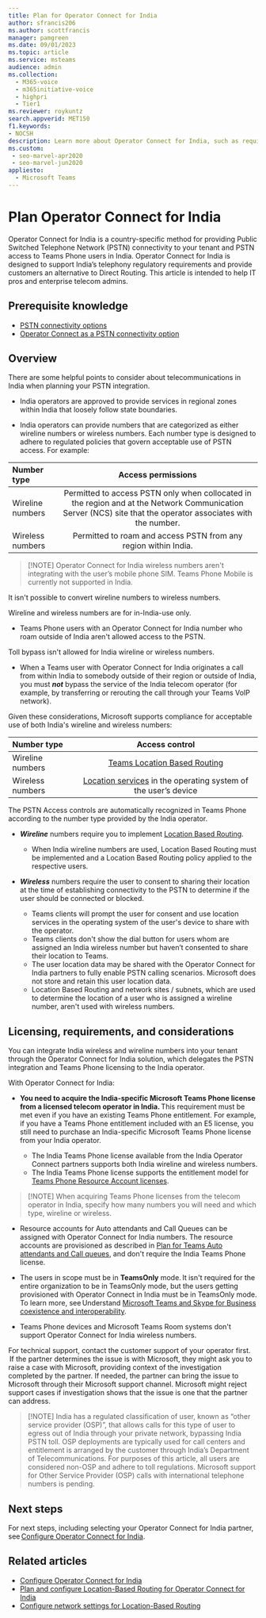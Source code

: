 ```yaml
---
title: Plan for Operator Connect for India
author: sfrancis206
ms.author: scottfrancis
manager: pamgreen
ms.date: 09/01/2023
ms.topic: article
ms.service: msteams
audience: admin
ms.collection: 
  - M365-voice
  - m365initiative-voice
  - highpri
  - Tier1
ms.reviewer: roykuntz
search.appverid: MET150
f1.keywords:
- NOCSH
description: Learn more about Operator Connect for India, such as requirements and planning for deployment.
ms.custom: 
 - seo-marvel-apr2020
 - seo-marvel-jun2020
appliesto: 
  - Microsoft Teams
---
```


# Plan Operator Connect for India

Operator Connect for India is a country-specific method for providing Public Switched Telephone Network (PSTN) connectivity to your tenant and PSTN access to Teams Phone users in India. Operator Connect for India is designed to support India’s telephony regulatory requirements and provide customers an alternative to Direct Routing. This article is intended to help IT pros and enterprise telecom admins.

## Prerequisite knowledge

- [PSTN connectivity options](pstn-connectivity.md)
- [Operator Connect as a PSTN connectivity option](operator-connect-plan.md)

## Overview

There are some helpful points to consider about telecommunications in India when planning your PSTN integration.

- India operators are approved to provide services in regional zones within India that loosely follow state boundaries.

- India operators can provide numbers that are categorized as either wireline numbers or wireless numbers. Each number type is designed to adhere to regulated policies that govern acceptable use of PSTN access. For example:

|**Number type**|**Access permissions**|
|:--- |:---: |
|Wireline numbers | Permitted to access PSTN only when collocated in the region and at the Network Communication Server (NCS) site that the operator associates with the number. |
|Wireless numbers | Permitted to roam and access PSTN from any region within India. |

>
> [!NOTE]
> Operator Connect for India wireless numbers aren't integrating with the user’s mobile phone SIM. Teams Phone Mobile is currently not supported in India.

It isn't possible to convert wireline numbers to wireless numbers.

Wireline and wireless numbers are for in-India-use only.

- Teams Phone users with an Operator Connect for India number who roam outside of India aren't allowed access to the PSTN.

Toll bypass isn't allowed for India wireline or wireless numbers.

- When a Teams user with Operator Connect for India originates a call from within India to somebody outside of their region or outside of India, you must ***not*** bypass the service of the India telecom operator (for example, by transferring or rerouting the call through your Teams VoIP network).

Given these considerations, Microsoft supports compliance for acceptable use of both India's wireline and wireless numbers:

|**Number type**|**Access control**|
|:--- |:---: |
|Wireline numbers | [Teams Location Based Routing](location-based-routing-india-plan.md) |
|Wireless numbers | [Location services](https://support.microsoft.com/windows/windows-location-service-and-privacy-3a8eee0a-5b0b-dc07-eede-2a5ca1c49088) in the operating system of the user’s device  |

The PSTN Access controls are automatically recognized in Teams Phone according to the number type provided by the India operator.

- ***Wireline*** numbers require you to implement [Location Based Routing](location-based-routing-india-plan.md).

  - When India wireline numbers are used, Location Based Routing must be implemented and a Location Based Routing policy applied to the respective users.  

- ***Wireless*** numbers require the user to consent to sharing their location at the time of establishing connectivity to the PSTN to determine if the user should be connected or blocked.

  - Teams clients will prompt the user for consent and use location services in the operating system of the user's device to share with the operator.
  - Teams clients don't show the dial button for users whom are assigned an India wireless number but haven’t consented to share their location to Teams.
  - The user location data may be shared with the Operator Connect for India partners to fully enable PSTN calling scenarios. Microsoft does not store and retain this user location data.
  - Location Based Routing and network sites / subnets, which are used to determine the location of a user who is assigned a wireline number, aren't used with wireless numbers.

## Licensing, requirements, and considerations

You can integrate India wireless and wireline numbers into your tenant through the Operator Connect for India solution, which delegates the PSTN integration and Teams Phone licensing to the India operator.

With Operator Connect for India:

- **You need to acquire the India-specific Microsoft Teams Phone license from a licensed telecom operator in India.** This requirement must be met even if you have an existing Teams Phone entitlement. For example, if you have a Teams Phone entitlement included with an E5 license, you still need to purchase an India-specific Microsoft Teams Phone license from your India operator.

  - The India Teams Phone license available from the India Operator Connect partners supports both India wireline and wireless numbers.
  - The India Teams Phone license supports the entitlement model for [Teams Phone Resource Account licenses](teams-add-on-licensing\virtual-user.md).

>
> [!NOTE]
> When acquiring Teams Phone licenses from the telecom operator in India, specify how many numbers you will need and which type, wireline or wireless.

- Resource accounts for Auto attendants and Call Queues can be assigned with Operator Connect for India numbers. The resource accounts are provisioned as described in [Plan for Teams Auto attendants and Call queues](plan-auto-attendant-call-queue.md), and don't require the India Teams Phone license.

- The users in scope must be in **TeamsOnly** mode. It isn't required for the entire organization to be in TeamsOnly mode, but the users getting provisioned with Operator Connect in India must be in TeamsOnly mode. To learn more, see Understand [Microsoft Teams and Skype for Business coexistence and interoperability](teams-and-skypeforbusiness-coexistence-and-interoperability.md).

- Teams Phone devices and Microsoft Teams Room systems don't support Operator Connect for India wireless numbers.

For technical support, contact the customer support of your operator first.  If the partner determines the issue is with Microsoft, they might ask you to raise a case with Microsoft, providing context of the investigation completed by the partner. If needed, the partner can bring the issue to Microsoft through their Microsoft support channel. Microsoft might reject support cases if investigation shows that the issue is one that the partner can address.

>
> [!NOTE]
> India has a regulated classification of user, known as “other service provider (OSP)”, that allows calls for this type of user to egress out of India through your private network, bypassing India PSTN toll. OSP deployments are typically used for call centers and entitlement is arranged by the customer through India’s Department of Telecommunications. For purposes of this article, all users are considered non-OSP  and adhere to toll regulations. Microsoft support for Other Service Provider (OSP) calls with international telephone numbers is pending.

## Next steps

For next steps, including selecting your Operator Connect for India partner, see [Configure Operator Connect for India](operator-connect-india-configure.md).

## Related articles

- [Configure Operator Connect for India](operator-connect-india-configure.md)
- [Plan and configure Location-Based Routing for Operator Connect for India](location-based-routing-india-plan.md)
- [Configure network settings for Location-Based Routing](location-based-routing-configure-network-settings.md)
